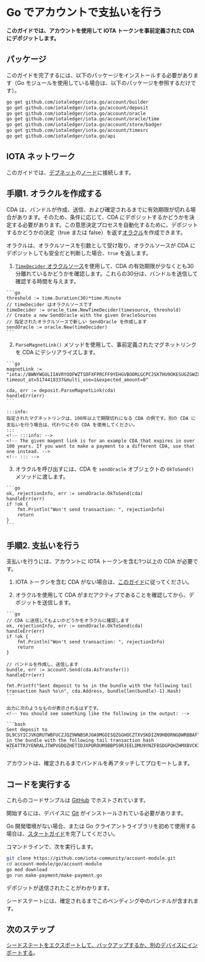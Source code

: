 # Go でアカウントで支払いを行う
<!-- # Make payments with your account in Go -->

**このガイドでは、アカウントを使用して IOTA トークンを事前定義された CDA にデポジットします。**
<!-- **In this guide, you use your account to deposit IOTA tokens into a pre-defined CDA.** -->

## パッケージ
<!-- ## Packages -->

このガイドを完了するには、以下のパッケージをインストールする必要があります（Go モジュールを使用している場合は、以下のパッケージを参照するだけです）。
<!-- To complete this guide, you need to install the following packages (if you're using Go modules, you just need to reference them): -->

```bash
go get github.com/iotaledger/iota.go/account/builder
go get github.com/iotaledger/iota.go/account/deposit
go get github.com/iotaledger/iota.go/account/oracle
go get github.com/iotaledger/iota.go/account/oracle/time
go get github.com/iotaledger/iota.go/account/store/badger
go get github.com/iotaledger/iota.go/account/timesrc
go get github.com/iotaledger/iota.go/api
```

## IOTA ネットワーク
<!-- ## IOTA network -->

このガイドでは、[デブネット](root://getting-started/0.1/network/iota-networks.md#devnet)の[ノード](root://getting-started/0.1/network/nodes.md)に接続します。
<!-- In this guide, we connect to a node on the [Devnet](root://getting-started/0.1/network/iota-networks.md#devnet). -->

## 手順1. オラクルを作成する
<!-- ## Step 1. Create an oracle -->

CDA は、バンドルが作成、送信、および確定されるまでに有効期限が切れる場合があります。そのため、条件に応じて、CDA にデポジットするかどうかを決定する必要があります。この意思決定プロセスを自動化するために、デポジットするかどうかの決定（true または false）を返す[オラクル](https://github.com/iotaledger/iota.go/tree/master/account/oracle)を作成できます。
<!-- A CDA may expire during the time it takes for a bundle to be created, sent, and confirmed. So, you need to make a decision about whether to deposit into a CDA, depending on its conditions. To automate this decision-making process, you can create an [oracle](https://github.com/iotaledger/iota.go/tree/master/account/oracle) that returns a decision (true or false) about whether to deposit into it. -->

オラクルは、オラクルソースを引数として受け取り、オラクルソースが CDA にデポジットしても安全だと判断した場合、`true` を返します。
<!-- Oracles take an oracle source as an argument and return `true` if the oracle source decides that it's safe to deposit into the CDA. -->

1. [`TimeDecider` オラクルソース](https://github.com/iotaledger/iota.go/tree/master/account/oracle/time)を使用して、CDA の有効期限が少なくとも30分離れているかどうかを確認します。これらの30分は、バンドルを送信して確認する時間を与えます。
  <!-- 1. Use the [`TimeDecider` oracle source](https://github.com/iotaledger/iota.go/tree/master/account/oracle/time) to check if the CDA's expiration time is at least 30 minutes away. These 30 minutes give the bundle time to be sent and confirmed. -->

    ```go
    threshold := time.Duration(30)*time.Minute
    // timeDecider はオラクルソースです
    timeDecider := oracle_time.NewTimeDecider(timesource, threshold)
    // Create a new SendOracle with the given OracleSources
    // 指定されたオラクルソースで新しい SendOracle を作成します
    sendOracle := oracle.New(timeDecider)
    ```

2. `ParseMagnetLink()` メソッドを使用して、事前定義されたマグネットリンクを CDA にデシリアライズします。
  <!-- 2. Use the `ParseMagnetLink()` method to deserialize the predefined magnet link into a CDA -->

    ```go
    magnetLink := "iota://BWNYWGULIIAVRYOOFWZTSDFXFPRCFF9YEHGVBOORLGCPCJSKTHU9OKESUGZGWZXZZDLESFPPTGEHVKTTXG9BQLSIGP/?timeout_at=5174418337&multi_use=1&expected_amount=0"

    cda, err := deposit.ParseMagnetLink(cda)
    handleErr(err)
    ```

    :::info:
    指定されたマグネットリンクは、100年以上で期限切れになる CDA の例です。別の CDA に支払いを行う場合は、代わりにその CDA を使用してください。
    :::
    <!-- :::info: -->
    <!-- The given magent link is for an example CDA that expires in over 100 years. If you want to make a payment to a different CDA, use that one instead. -->
    <!-- ::: -->

3. オラクルを呼び出すには、CDA を `sendOracle` オブジェクトの `OkToSend()` メソッドに渡します。
  <!-- 3. To call the oracle, pass the CDA to the `OkToSend()` method of the `sendOracle` object -->

    ```go
    ok, rejectionInfo, err := sendOracle.OkToSend(cda)
    handleErr(err)
    if !ok {
        fmt.Println("Won't send transaction: ", rejectionInfo)
        return
    }
    ```

## 手順2. 支払いを行う
<!-- ## Step 2. Make a payment -->

支払いを行うには、アカウントに IOTA トークンを含む1つ以上の CDA が必要です。
<!-- To make a payment, your account needs to have one or more CDAs that contains IOTA tokens. -->

1. IOTA トークンを含む CDA がない場合は、[このガイド](../go/generate-cda.md)に従ってください。
<!-- 1. If you dont have a CDA that contains IOTA tokens, follow [this guide](../go/generate-cda.md) -->

2. オラクルを使用して CDA がまだアクティブであることを確認してから、デポジットを送信します。
  <!-- 2. Use the oracle to make sure that the CDA is still active, then send a deposit to it -->

    ```go
    // CDA に送信してもよいかどうかをオラクルに確認します
    ok, rejectionInfo, err := sendOracle.OkToSend(cda)
    handleErr(err)
    if !ok {
        fmt.Println("Won't send transaction: ", rejectionInfo)
        return
    }

    // バンドルを作成し、送信します
    bundle, err := account.Send(cda.AsTransfer())
    handleErr(err)

    fmt.Printf("Sent deposit to %s in the bundle with the following tail transaction hash %s\n", cda.Address, bundle[len(bundle)-1].Hash)
    ```

    出力に次のようなものが表示されるはずです。
    <!-- You should see something like the following in the output: -->

    ```bash
    Sent deposit to DL9CSYICJVKQRUTWBFUCZJQZ9WNBSRJOA9MGOISQZGGHOCZTXVSKDIZN9HBORNGDWRBBAFTKXGEJIAHKDTMAUX9ILA in the bundle with the following tail transaction hash WZEATTRJYENRALJTWPVGDQZHETIDJXPUROUM9BBPS9RJEELDMU9YNZFBSDGPQHZHMXBVCKITSMDEEQ999
    ```

アカウントは、確定されるまでバンドルを再アタッチしてプロモートします。
<!-- Your account will reattach and promote your bundle until it's confirmed. -->

## コードを実行する
<!-- ## Run the code -->

これらのコードサンプルは [GitHub](https://github.com/iota-community/account-module) でホストされています。
<!-- These code samples are hosted on [GitHub](https://github.com/iota-community/account-module). -->

開始するには、デバイスに [Git](https://git-scm.com/book/en/v2/Getting-Started-Installing-Git) がインストールされている必要があります。
<!-- To get started you need [Git](https://git-scm.com/book/en/v2/Getting-Started-Installing-Git) installed on your device. -->

Go 開発環境がない場合、または Go クライアントライブラリを初めて使用する場合は、[スタートガイド](../../getting-started/go-quickstart.md)を完了してください。
<!-- If you don't have a Go development environment, or if this is your first time using the Go client library, complete our [getting started guide](../../getting-started/go-quickstart.md). -->

コマンドラインで、次を実行します。
<!-- In the command-line, do the following: -->

```bash
git clone https://github.com/iota-community/account-module.git
cd account-module/go/account-module
go mod download
go run make-payment/make-payment.go
```

デポジットが送信されたことがわかります。
<!-- You should see that the deposit was sent. -->

シードステートには、確定されるまでこのペンディング中のバンドルが含まれます。
<!-- Your seed state will contain this pending bundle until it is confirmed. -->

## 次のステップ
<!-- ## Next steps -->

[シードステートをエクスポートして、バックアップするか、別のデバイスにインポートする](../go/export-seed-state.md)。
<!-- [Try exporting your seed state so you back it up or import it onto another device](../go/export-seed-state.md). -->
